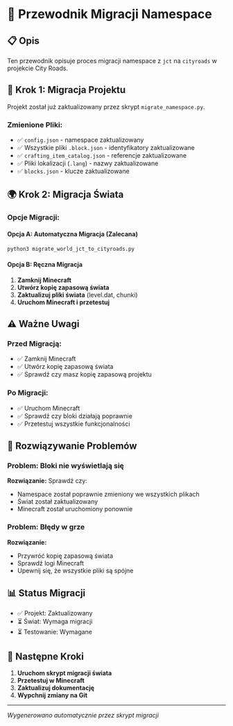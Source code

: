 # 🔄 Przewodnik Migracji Namespace

## 📋 Opis

Ten przewodnik opisuje proces migracji namespace z `jct` na `cityroads` w projekcie City Roads.

## 🚀 Krok 1: Migracja Projektu

Projekt został już zaktualizowany przez skrypt `migrate_namespace.py`.

### Zmienione Pliki:
- ✅ `config.json` - namespace zaktualizowany
- ✅ Wszystkie pliki `.block.json` - identyfikatory zaktualizowane
- ✅ `crafting_item_catalog.json` - referencje zaktualizowane
- ✅ Pliki lokalizacji (`.lang`) - nazwy zaktualizowane
- ✅ `blocks.json` - klucze zaktualizowane

## 🌍 Krok 2: Migracja Świata

### Opcje Migracji:

#### Opcja A: Automatyczna Migracja (Zalecana)
```bash
python3 migrate_world_jct_to_cityroads.py
```

#### Opcja B: Ręczna Migracja
1. **Zamknij Minecraft**
2. **Utwórz kopię zapasową świata**
3. **Zaktualizuj pliki świata** (level.dat, chunki)
4. **Uruchom Minecraft i przetestuj**

## ⚠️ Ważne Uwagi

### Przed Migracją:
- ✅ Zamknij Minecraft
- ✅ Utwórz kopię zapasową świata
- ✅ Sprawdź czy masz kopię zapasową projektu

### Po Migracji:
- ✅ Uruchom Minecraft
- ✅ Sprawdź czy bloki działają poprawnie
- ✅ Przetestuj wszystkie funkcjonalności

## 🔧 Rozwiązywanie Problemów

### Problem: Bloki nie wyświetlają się
**Rozwiązanie:** Sprawdź czy:
- Namespace został poprawnie zmieniony we wszystkich plikach
- Świat został zaktualizowany
- Minecraft został uruchomiony ponownie

### Problem: Błędy w grze
**Rozwiązanie:** 
- Przywróć kopię zapasową świata
- Sprawdź logi Minecraft
- Upewnij się, że wszystkie pliki są spójne

## 📊 Status Migracji

- ✅ Projekt: Zaktualizowany
- ⏳ Świat: Wymaga migracji
- ⏳ Testowanie: Wymagane

## 🎯 Następne Kroki

1. **Uruchom skrypt migracji świata**
2. **Przetestuj w Minecraft**
3. **Zaktualizuj dokumentację**
4. **Wypchnij zmiany na Git**

---
*Wygenerowano automatycznie przez skrypt migracji*
